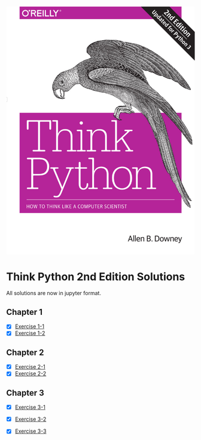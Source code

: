 ![image info](./cover.jpg)

# Think Python 2nd Edition Solutions

All solutions are now in jupyter format.

## Chapter 1
- [x] [Exercise 1-1](./Exercises/E-01/exercise%201-1.ipynb)
- [x] [Exercise 1-2](./Exercises/E-01/exercise%201-2.ipynb)

## Chapter 2
- [x] [Exercise 2-1](./Exercises/E-01/exercise%202-1.ipynb)
- [x] [Exercise 2-2](./Exercises/E-01/exercise%202-2.ipynb)

## Chapter 3
- [x] [Exercise 3-1](./Exercises/E-01/exercise%203-1.ipynb)
- [x] [Exercise 3-2](./Exercises/E-01/exercise%203-2.ipynb)
- [x] [Exercise 3-3](./Exercises/E-01/exercise%203-3.ipynb)

